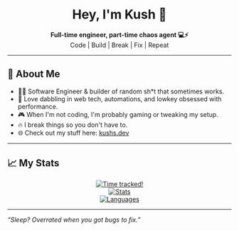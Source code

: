 <h1 align="center">Hey, I'm Kush 👋</h1>

<p align="center">
  <b>Full-time engineer, part-time chaos agent 💻⚡</b><br/>
  Code | Build | Break | Fix | Repeat
</p>

---

## 🚀 About Me

- 👨‍💻 Software Engineer & builder of random sh*t that sometimes works.
- 🤖 Love dabbling in web tech, automations, and lowkey obsessed with performance.
- 🎮 When I'm not coding, I'm probably gaming or tweaking my setup.
- 🔥 I break things so you don't have to.
- 🌐 Check out my stuff here: [kushs.dev](https://kushs.dev)

---

## 📈 My Stats

<div align="center">
  <a href="https://github.com/thekushdhingra/">
    <img src="https://github-readme-stats.hackclub.dev/api/wakatime?username=964&api_domain=hackatime.hackclub.com&&custom_title=Hackatime+Stats&layout=compact&cache_seconds=0&langs_count=8&theme=transparent&hide_border=true" alt="Time tracked!" />
  </a>
</div>

<div align="center">
  <a href="https://github.com/thekushdhingra">
    <img src="https://github-readme-stats.vercel.app/api?username=thekushdhingra&theme=transparent&show_icons=true&hide_border=true" alt="Stats" />
  </a>
</div>

<div align="center">
  <a href="https://github.com/thekushdhingra">
    <img src="https://github-readme-stats.vercel.app/api/top-langs/?username=thekushdhingra&theme=transparent&show_icons=true&layout=donut&hide_border=true" alt="Languages"/>
  </a>
</div>

---

*“Sleep? Overrated when you got bugs to fix.”*
